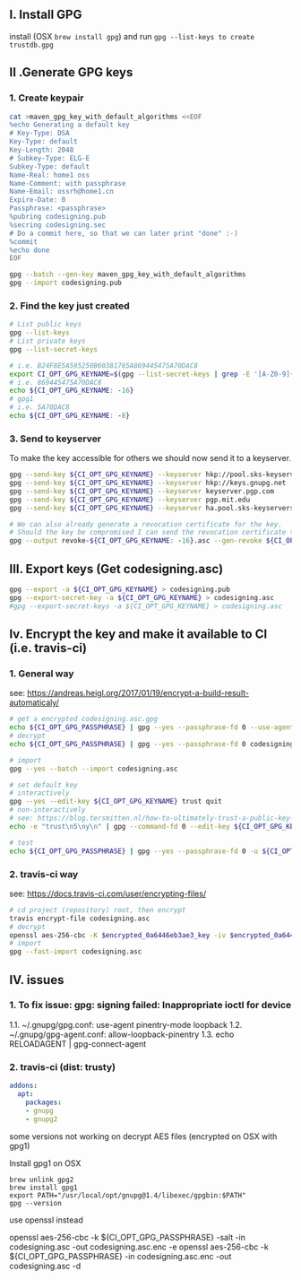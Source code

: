 
## I. Install GPG

install (OSX `brew install gpg`) and run `gpg --list-keys to create trustdb.gpg`

## II .Generate GPG keys

### 1. Create keypair
```bash
cat >maven_gpg_key_with_default_algorithms <<EOF
%echo Generating a default key
# Key-Type: DSA
Key-Type: default
Key-Length: 2048
# Subkey-Type: ELG-E
Subkey-Type: default
Name-Real: home1 oss
Name-Comment: with passphrase
Name-Email: ossrh@home1.cn
Expire-Date: 0
Passphrase: <passphrase>
%pubring codesigning.pub
%secring codesigning.sec
# Do a commit here, so that we can later print "done" :-)
%commit
%echo done
EOF

gpg --batch --gen-key maven_gpg_key_with_default_algorithms
gpg --import codesigning.pub
```

### 2. Find the key just created

```bash
# List public keys
gpg --list-keys
# List private keys
gpg --list-secret-keys

# i.e. B24F8E5A595250B60381765A869445475A70DAC8
export CI_OPT_GPG_KEYNAME=$(gpg --list-secret-keys | grep -E '[A-Z0-9]{16,}')
# i.e. 869445475A70DAC8
echo ${CI_OPT_GPG_KEYNAME: -16}
# gpg1
# i.e. 5A70DAC8
echo ${CI_OPT_GPG_KEYNAME: -8}
```

### 3. Send to keyserver

To make the key accessible for others we should now send it to a keyserver.

```bash
gpg --send-key ${CI_OPT_GPG_KEYNAME} --keyserver hkp://pool.sks-keyservers.net
gpg --send-key ${CI_OPT_GPG_KEYNAME} --keyserver hkp://keys.gnupg.net
gpg --send-key ${CI_OPT_GPG_KEYNAME} --keyserver keyserver.pgp.com
gpg --send-key ${CI_OPT_GPG_KEYNAME} --keyserver pgp.mit.edu
gpg --send-key ${CI_OPT_GPG_KEYNAME} --keyserver ha.pool.sks-keyservers.net

# We can also already generate a revocation certificate for the key.
# Should the key be compromised I can send the revocation certificate to the keyserver to invalidate the signing key.
gpg --output revoke-${CI_OPT_GPG_KEYNAME: -16}.asc --gen-revoke ${CI_OPT_GPG_KEYNAME: -16}
```

## III. Export keys (Get codesigning.asc)

```bash
gpg --export -a ${CI_OPT_GPG_KEYNAME} > codesigning.pub
gpg --export-secret-key -a ${CI_OPT_GPG_KEYNAME} > codesigning.asc
#gpg --export-secret-keys -a ${CI_OPT_GPG_KEYNAME} > codesigning.asc
```

## Iv. Encrypt the key and make it available to CI (i.e. travis-ci)

### 1. General way
see: https://andreas.heigl.org/2017/01/19/encrypt-a-build-result-automaticaly/
```bash
# get a encrypted codesigning.asc.gpg
echo ${CI_OPT_GPG_PASSPHRASE} | gpg --yes --passphrase-fd 0 --use-agent --cipher-algo AES256 -o codesigning.asc.gpg -c codesigning.asc
# decrypt
echo ${CI_OPT_GPG_PASSPHRASE} | gpg --yes --passphrase-fd 0 codesigning.asc.gpg

# import
gpg --yes --batch --import codesigning.asc

# set default key
# interactively
gpg --yes --edit-key ${CI_OPT_GPG_KEYNAME} trust quit
# non-interactively
# see: https://blog.tersmitten.nl/how-to-ultimately-trust-a-public-key-non-interactively.html
echo -e "trust\n5\ny\n" | gpg --command-fd 0 --edit-key ${CI_OPT_GPG_KEYNAME}

# test
echo ${CI_OPT_GPG_PASSPHRASE} | gpg --yes --passphrase-fd 0 -u ${CI_OPT_GPG_KEYNAME} --armor --detach-sig target/checkstyle-result.xml
```

### 2. travis-ci way
see: https://docs.travis-ci.com/user/encrypting-files/
```bash
# cd project (repository) root, then encrypt
travis encrypt-file codesigning.asc
# decrypt
openssl aes-256-cbc -K $encrypted_0a6446eb3ae3_key -iv $encrypted_0a6446eb3ae3_iv -in codesigning.asc.enc -out codesigning.asc -d
# import
gpg --fast-import codesigning.asc
```

## IV. issues

### 1. To fix issue: gpg: signing failed: Inappropriate ioctl for device
1.1.
    ~/.gnupg/gpg.conf:
    use-agent
    pinentry-mode loopback
1.2.
    ~/.gnupg/gpg-agent.conf:
    allow-loopback-pinentry
1.3.
    echo RELOADAGENT | gpg-connect-agent

### 2. travis-ci (dist: trusty)
```yaml
addons:
  apt:
    packages:
    - gnupg
    - gnupg2
```
some versions not working on decrypt AES files (encrypted on OSX with gpg1)

Install gpg1 on OSX
```
brew unlink gpg2
brew install gpg1
export PATH="/usr/local/opt/gnupg@1.4/libexec/gpgbin:$PATH"
gpg --version
```

use openssl instead

openssl aes-256-cbc -k ${CI_OPT_GPG_PASSPHRASE} -salt -in codesigning.asc -out codesigning.asc.enc -e
openssl aes-256-cbc -k ${CI_OPT_GPG_PASSPHRASE} -in codesigning.asc.enc -out codesigning.asc -d
